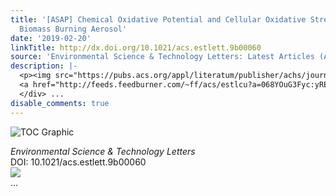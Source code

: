 ```yaml
---
title: '[ASAP] Chemical Oxidative Potential and Cellular Oxidative Stress from Open
  Biomass Burning Aerosol'
date: '2019-02-20'
linkTitle: http://dx.doi.org/10.1021/acs.estlett.9b00060
source: 'Environmental Science & Technology Letters: Latest Articles (ACS Publications)'
description: |-
  <p><img src="https://pubs.acs.org/appl/literatum/publisher/achs/journals/content/estlcu/0/estlcu.ahead-of-print/acs.estlett.9b00060/20190220/images/medium/ez-2019-00060q_0004.gif" alt="TOC Graphic"/></p><div><cite>Environmental Science & Technology Letters</cite></div><div>DOI: 10.1021/acs.estlett.9b00060</div><div class="feedflare">
  <a href="http://feeds.feedburner.com/~ff/acs/estlcu?a=068YOuG3Fyc:yREwIR5l2v4:yIl2AUoC8zA"><img src="http://feeds.feedburner.com/~ff/acs/estlcu?d=yIl2AUoC8zA" border="0"></img></a>
  </div> ...
disable_comments: true
---
```

<p><img src="https://pubs.acs.org/appl/literatum/publisher/achs/journals/content/estlcu/0/estlcu.ahead-of-print/acs.estlett.9b00060/20190220/images/medium/ez-2019-00060q_0004.gif" alt="TOC Graphic"/></p><div><cite>Environmental Science & Technology Letters</cite></div><div>DOI: 10.1021/acs.estlett.9b00060</div><div class="feedflare">
<a href="http://feeds.feedburner.com/~ff/acs/estlcu?a=068YOuG3Fyc:yREwIR5l2v4:yIl2AUoC8zA"><img src="http://feeds.feedburner.com/~ff/acs/estlcu?d=yIl2AUoC8zA" border="0"></img></a>
</div> ...